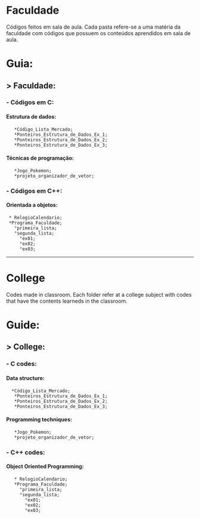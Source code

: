 # Faculdade
 Códigos feitos em sala de aula.
 Cada pasta refere-se a uma matéria da faculdade com códigos que possuem os conteúdos aprendidos em sala de aula. 

# Guia: <br />
## > Faculdade: <br />
### - Códigos em C:
#### Estrutura de dados: <br />
       *Código_Lista_Mercado; 
       *Ponteiros_Estrutura_de_Dados_Ex_1; 
       *Ponteiros_Estrutura_de_Dados_Ex_2; 
       *Ponteiros_Estrutura_de_Dados_Ex_3; 
#### Técnicas de programação: <br />
       *Jogo_Pokemon; 
       *projeto_organizador_de_vetor; 
### - Códigos em C++:
#### Orientada a objetos: <br />
     * RelogioCalendario;
     *Programa_Faculdade;
       °primeira_lista;
       °segunda_lista;
         °ex01;
         °ex02;
         °ex03;
----------------------------------------------------------------------------------------------------------------------
# College
 Codes made in classroom.
 Each folder refer at a college subject with codes that have the contents learneds in the classroom.
 # Guide: <br />
 ## > College: <br />
 ### - C codes:
 #### Data structure: <br />
      *Código_Lista_Mercado; 
       *Ponteiros_Estrutura_de_Dados_Ex_1; 
       *Ponteiros_Estrutura_de_Dados_Ex_2; 
       *Ponteiros_Estrutura_de_Dados_Ex_3;
#### Programming techniques: <br />
       *Jogo_Pokemon; 
       *projeto_organizador_de_vetor; 
### - C++ codes:
#### Object Oriented Programming: <br />
       * RelogioCalendario;
       *Programa_Faculdade;
         °primeira_lista;
         °segunda_lista;
           °ex01;
           °ex02;
           °ex03;
